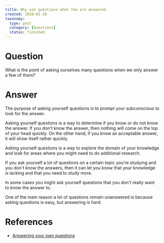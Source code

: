 ```yaml
---
title: Why ask questions when few are answered
created: 2020-01-20
taxonomy:
  type: post
  category: [Questions]
  status: finished
---
```


# Question
What is the point of asking ourselves many questions when we only answer a few of them?

# Answer
The purpose of asking yourself questions is to prompt your subconscious to look for the answer.

Asking yourself questions is a way to determine if you know or do not know the answer. If you don't know the answer, then nothing will come on the top of your head quickly. On the other hand, if you know an acceptable answer, it will show itself rather quickly.

Asking yourself questions is a way to explore the domain of your knowledge and look for areas where you might need to do additional research.

If you ask yourself a lot of questions on a certain topic you're studying and you don't know the answers, then it can let you know that your knowledge is lacking and that you need to study more.

In some cases you might ask yourself questions that you don't really want to know the answer to.

One of the main reason a lot of questions remain unanswered is because asking questions is easy, but answering is hard.

# References
* [Answering your own questions](../12/article.md)
